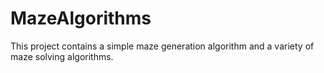 # MazeAlgorithms

This project contains a simple maze generation algorithm and a variety of maze solving algorithms.

